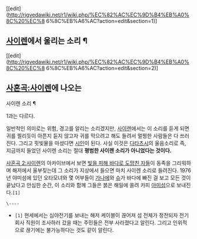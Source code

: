 [[edit](http://rigvedawiki.net/r1/wiki.php/%EC%82%AC%EC%9D%B4%EB%A0%8C%20%EC%8
6%8C%EB%A6%AC?action=edit&section=1)]

## [사이렌](%EC%82%AC%EC%9D%B4%EB%A0%8C.md)에서 울리는 소리 ¶

  

[[edit](http://rigvedawiki.net/r1/wiki.php/%EC%82%AC%EC%9D%B4%EB%A0%8C%20%EC%8
6%8C%EB%A6%AC?action=edit&section=2)]

## [사혼곡:사이렌](%EC%82%AC%ED%98%BC%EA%B3%A1%3A%20%EC%82%AC%EC%9D%B4%EB%A0%8C.md)에 나오는
사이렌 소리 ¶

1과는 다르다.

  

일반적인 의미로는 위험, 경고를 알리는 소리겠지만, [사이렌](%EC%82%AC%EC%9D%B4%EB%A0%8C.md)에서는 이 소리를
듣게 되면 귀를 찔리듯이 아픈지 듣지 않고자 귀를 막으려고 해도 들려서 멀쩡한 사람들은 다 쓰러진다. 그리고 핏빛물을 마셨다면
[시인](%EC%8B%9C%EC%9D%B8.md)이 된다. 사실 이것은
[다타츠시](%EB%8B%A4%ED%83%80%EC%B8%A0%EC%8B%9C.md)의 울음소리로 즉, 지금까지 들었던 사이렌 소리는
절대 **평범한 사이렌 소리가 아니었다는 것이다.**

  

[사혼곡 2:사이렌](%EC%82%AC%ED%98%BC%EA%B3%A1%202%3A%20%EC%82%AC%EC%9D%B4%EB%A0%8C.md)의
아카이브에서 보면 [빛을 피해 바다로 도망친 자들](%EC%98%A4%ED%86%A0%EC%8B%9C%EA%B3%A0.md)이 동족을
그리워하며 해저에서 울부짖는데 그 소리가 지상에서 들으면 마치 사이렌 소리로 들려진다. 1976년 야미섬에 있던 오타모녀와 몇 어부들이
[가나에](%EA%B0%80%EB%82%98%EC%97%90.md)와
[슈](%EB%AF%B8%EC%B9%B4%EB%AF%B8%20%EC%8A%88.md)가 바다에 빠진 걸 보고 모든 것이 끝났다고 안심한
순간, 이 소리와 함께 그들은 붉은 해일에 쏠려 카피 [야미섬](%EC%95%BC%EB%AF%B8%EC%84%AC.md)으로
보내진다.`[1]`

  

`\----`

  * `[1]` 현세에서는 심야전기를 보내는 해저 케이블이 끊어져 섬 전체가 정전되자 전기회사 직원이 조사하러 갔을 때는 주민들은 전부 사라졌다고 알린다. 그리고 인위적으로 끊기에는 불가능하다는 것도 같이 알린다.

